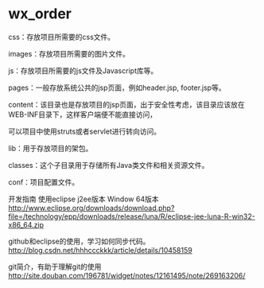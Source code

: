# wx_order
css：存放项目所需要的css文件。

images：存放项目所需要的图片文件。

js：存放项目所需要的js文件及Javascript库等。

pages：一般存放系统公共的jsp页面，例如header.jsp, footer.jsp等。

content：该目录也是存放项目的jsp页面，出于安全性考虑，该目录应该放在WEB-INF目录下，这样客户端便不能直接访问，

  可以项目中使用struts或者servlet进行转向访问。

lib：用于存放项目的架包。

classes：这个子目录用于存储所有Java类文件和相关资源文件。

conf：项目配置文件。

开发指南
使用eclipse j2ee版本
Window 64版本
http://www.eclipse.org/downloads/download.php?file=/technology/epp/downloads/release/luna/R/eclipse-jee-luna-R-win32-x86_64.zip

github和eclipse的使用，学习如何同步代码。
http://blog.csdn.net/hhhccckkk/article/details/10458159

git简介，有助于理解git的使用
http://site.douban.com/196781/widget/notes/12161495/note/269163206/
